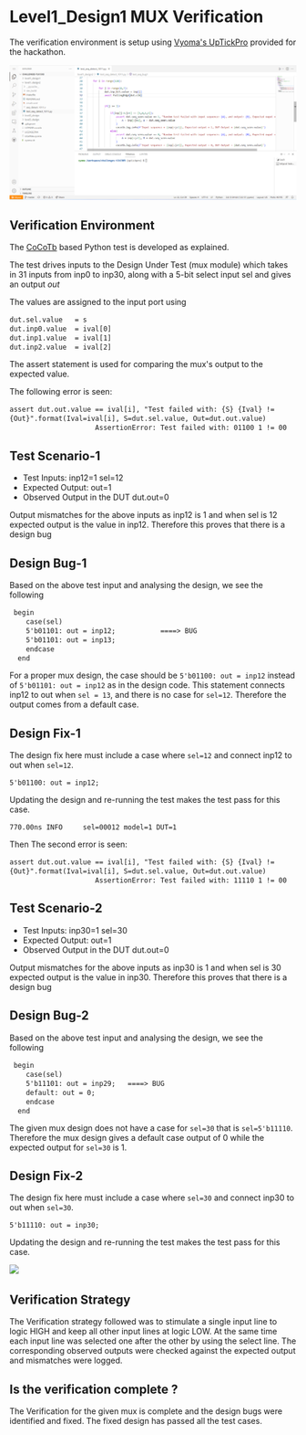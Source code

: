 # Level1_Design1 MUX Verification

The verification environment is setup using [Vyoma's UpTickPro](https://vyomasystems.com) provided for the hackathon.

![](seq_ss.png)

## Verification Environment

The [CoCoTb](https://www.cocotb.org/) based Python test is developed as explained. 

The test drives inputs to the Design Under Test (mux module) which takes in 31 inputs from inp0 to inp30, along with a 5-bit select input sel and gives an output *out*

The values are assigned to the input port using 
```
dut.sel.value   = s
dut.inp0.value  = ival[0]
dut.inp1.value  = ival[1]
dut.inp2.value  = ival[2]
```

The assert statement is used for comparing the mux's output to the expected value.

The following error is seen:
```
assert dut.out.value == ival[i], "Test failed with: {S} {Ival} != {Out}".format(Ival=ival[i], S=dut.sel.value, Out=dut.out.value)
                     AssertionError: Test failed with: 01100 1 != 00
```
## Test Scenario-1 
- Test Inputs: inp12=1 sel=12
- Expected Output: out=1
- Observed Output in the DUT dut.out=0

Output mismatches for the above inputs as inp12 is 1 and when sel is 12 expected output is the value in inp12. 
Therefore this proves that there is a design bug

## Design Bug-1
Based on the above test input and analysing the design, we see the following

```
 begin
    case(sel)
    5'b01101: out = inp12;           ====> BUG
    5'b01101: out = inp13;
    endcase
  end

```
For a proper mux design, the case should be ``5'b01100: out = inp12`` instead of ``5'b01101: out = inp12`` as in the design code. This statement connects inp12 to out when ``sel = 13``, and there is no case for ``sel=12``. Therefore the output comes from a default case.

## Design Fix-1
The design fix here must include a case where ``sel=12`` and connect inp12 to out when ``sel=12``.
```
5'b01100: out = inp12;
```

Updating the design and re-running the test makes the test pass for this case.

```
770.00ns INFO     sel=00012 model=1 DUT=1
```



Then The second error is seen:
```
assert dut.out.value == ival[i], "Test failed with: {S} {Ival} != {Out}".format(Ival=ival[i], S=dut.sel.value, Out=dut.out.value)
                     AssertionError: Test failed with: 11110 1 != 00
```
## Test Scenario-2
- Test Inputs: inp30=1 sel=30
- Expected Output: out=1
- Observed Output in the DUT dut.out=0

Output mismatches for the above inputs as inp30 is 1 and when sel is 30 expected output is the value in inp30. 
Therefore this proves that there is a design bug

## Design Bug-2
Based on the above test input and analysing the design, we see the following

```
 begin
    case(sel)
    5'b11101: out = inp29;   ====> BUG
    default: out = 0;
    endcase
  end

```
The given mux design does not have a case for ``sel=30`` that is ``sel=5'b11110``. Therefore the mux design gives a default case output of 0 while the expected output for ``sel=30`` is 1.

## Design Fix-2
The design fix here must include a case where ``sel=30`` and connect inp30 to out when ``sel=30``.
```
5'b11110: out = inp30;
```

Updating the design and re-running the test makes the test pass for this case.

![](result1_screenshot.png)


## Verification Strategy
  The Verification strategy followed was to stimulate a single input line to logic HIGH and keep all other input lines at logic LOW. At the same time each input line was selected one after the other by using the select line. The corresponding observed outputs were checked against the expected output and mismatches were logged. 

## Is the verification complete ?
  The Verification for the given mux is complete and the design bugs were identified and fixed. The fixed design has passed all the test cases.
